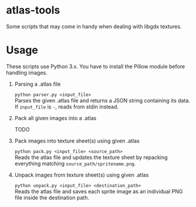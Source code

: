 # atlas-tools

Some scripts that may come in handy when dealing with libgdx textures.

# Usage

These scripts use Python 3.x. You have to install the Pillow module before handling images.

1. Parsing a .atlas file

    `python parser.py <input_file>`  
    Parses the given .atlas file and returns a JSON string containing its data. If `input_file` is `-`, reads from stdin instead.

2. Pack all given images into a .atlas

    TODO

3. Pack images into texture sheet(s) using given .atlas

    `python pack.py <input_file> <source_path>`  
    Reads the atlas file and updates the texture sheet by repacking everything matching `source_path/spritename.png`.

4. Unpack images from texture sheet(s) using given .atlas

    `python unpack.py <input_file> <destination_path>`  
    Reads the atlas file and saves each sprite image as an individual PNG file inside the destination path.
